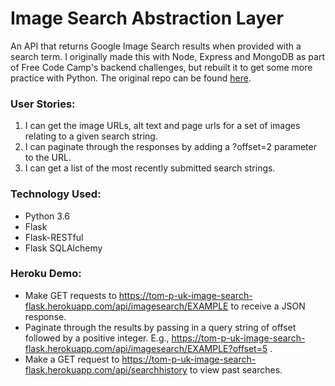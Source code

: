 # Image Search Abstraction Layer

An API that returns Google Image Search results when provided with a search term. I originally made this with Node, Express and MongoDB as part of Free Code Camp's backend challenges, but rebuilt it to get some more practice with Python. The original repo can be found [here](https://github.com/tom-p-uk/image-search-abstraction-layer).

### User Stories:

1. I can get the image URLs, alt text and page urls for a set of images relating to a given search string.
2. I can paginate through the responses by adding a ?offset=2 parameter to the URL.
3. I can get a list of the most recently submitted search strings.

### Technology Used:

* Python 3.6
* Flask
* Flask-RESTful
* Flask SQLAlchemy

### Heroku Demo:

* Make GET requests to https://tom-p-uk-image-search-flask.herokuapp.com/api/imagesearch/EXAMPLE to receive a JSON response.
* Paginate through the results by passing in a query string of offset followed by a positive integer. E.g., https://tom-p-uk-image-search-flask.herokuapp.com/api/imagesearch/EXAMPLE?offset=5 .
* Make a GET request to https://tom-p-uk-image-search-flask.herokuapp.com/api/searchhistory to view past searches.
